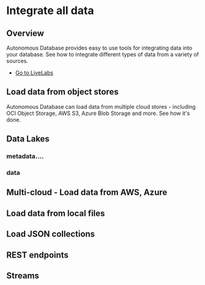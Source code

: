 # Integrate all data

## Overview
Autonomous Database provides easy to use tools for integrating data into your database. See how to integrate different types of data from a variety of sources.

* [Go to LiveLabs](https://apexapps.oracle.com/pls/apex/r/dbpm/livelabs/view-workshop?wid=582&clear=RR,180&session=5232633923897)

## Load data from object stores
Autonomous Database can load data from multiple cloud stores - including OCI Object Storage, AWS S3, Azure Blob Storage and more. See how it's done.

[](youtube:3yMgKifFwG4)

## Data Lakes
### metadata....
### data

## Multi-cloud - Load data from AWS, Azure



## Load data from local files
[](youtube:wp5ytZnVnIc)


## Load JSON collections

## REST endpoints

## Streams


